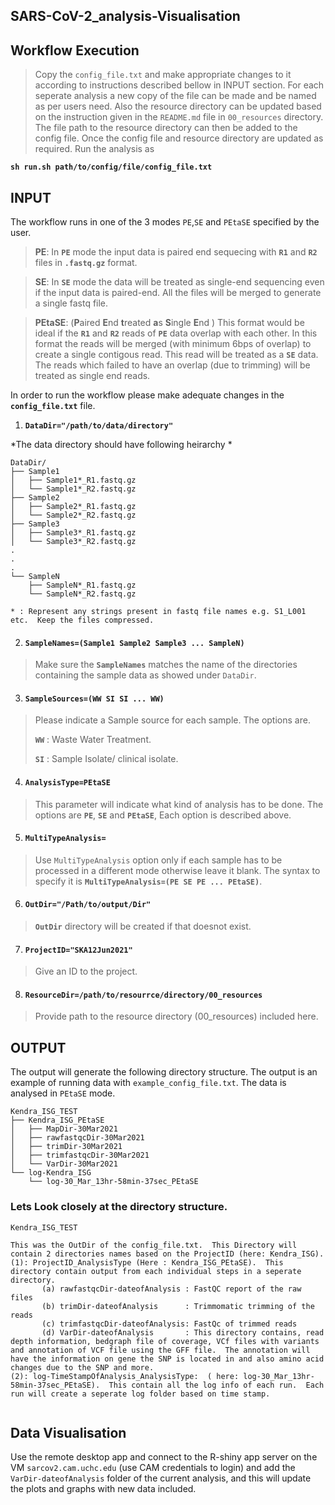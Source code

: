 ## SARS-CoV-2_analysis-Visualisation

## Workflow Execution
> Copy the `config_file.txt` and make appropriate changes to it according to instructions described bellow in INPUT section. For each seperate analysis a new copy of the file can be made and be named as per users need.  Also the resource directory can be updated based on the instruction given in the `README.md` file in `00_resources` directory.  The file path to the resource directory can then be added to the config file.  Once the config file and resource directory are updated as required. Run the analysis as
> 
**`sh run.sh path/to/config/file/config_file.txt`**

## INPUT

The workflow runs in one of the 3 modes `PE`,`SE` and `PEtaSE` specified by the user.

> **PE**: In **`PE`** mode the input data is paired end sequecing with **`R1`** and **`R2`** files in **`.fastq.gz`** format. 

> **SE**: In **`SE`** mode the data will be treated as single-end sequencing even if the input data is paired-end.  All the files will be merged to generate a single fastq file.  

> **PEtaSE**: (**P**aired **E**nd **t**reated **a**s **S**ingle **E**nd ) This format would be ideal if the **`R1`** and **`R2`** reads of **`PE`** data overlap with each other.  In this format the reads will be merged (with minimum 6bps of overlap) to create a single contigous read.  This read will be treated as a **`SE`** data. The reads which failed to have an overlap (due to trimming) will be treated as single end reads.

In order to run the workflow please make adequate changes in the **`config_file.txt`** file.


1. **`DataDir="/path/to/data/directory"`**

*The data directory should have following heirarchy *
```
DataDir/
├── Sample1
│   ├── Sample1*_R1.fastq.gz
│   └── Sample1*_R2.fastq.gz
├── Sample2
│   ├── Sample2*_R1.fastq.gz
│   └── Sample2*_R2.fastq.gz
├── Sample3
│   ├── Sample3*_R1.fastq.gz
│   └── Sample3*_R2.fastq.gz
.
.
.
└── SampleN
    ├── SampleN*_R1.fastq.gz
    └── SampleN*_R2.fastq.gz

* : Represent any strings present in fastq file names e.g. S1_L001 etc.  Keep the files compressed.

```

2. #### **`SampleNames=(Sample1 Sample2 Sample3 ... SampleN)`**
> Make sure the **`SampleNames`** matches the name of the directories containing the sample data as showed under `DataDir`.


3. #### **`SampleSources=(WW SI SI ... WW)`**
>
> Please indicate a Sample source for each sample.  The options are.
>
> **`WW`** : Waste Water Treatment.
> 
> **`SI`** : Sample Isolate/ clinical isolate.


4. #### **`AnalysisType=PEtaSE`**

> This parameter will indicate what kind of analysis has to be done.  The options are **`PE`**, **`SE`** and **`PEtaSE`**,  Each option is described above. 


5. #### **`MultiTypeAnalysis=`**
>
> Use `MultiTypeAnalysis` option only if each sample has to be processed in a different mode otherwise leave it blank. The syntax to specify it is 
> **`MultiTypeAnalysis=(PE SE PE ... PEtaSE)`**.


6. #### **`OutDir="/Path/to/output/Dir"`**
> **`OutDir`** directory will be created if that doesnot exist.


7. #### **`ProjectID="SKA12Jun2021"`**

> Give an ID to the project. 

8. #### **`ResourceDir=/path/to/resourrce/directory/00_resources`**

> Provide path to the resource directory (00_resources) included here.



## OUTPUT

The output will generate the following directory structure. The output is an example of running data with `example_config_file.txt`.  The data is analysed in `PEtaSE` mode.

```
Kendra_ISG_TEST             
├── Kendra_ISG_PEtaSE       
│   ├── MapDir-30Mar2021
│   ├── rawfastqcDir-30Mar2021
│   ├── trimDir-30Mar2021
│   ├── trimfastqcDir-30Mar2021
│   └── VarDir-30Mar2021
└── log-Kendra_ISG
    └── log-30_Mar_13hr-58min-37sec_PEtaSE
 ```
 
 ### Lets Look closely at the directory structure.
 
 ```
 Kendra_ISG_TEST
 
 This was the OutDir of the config_file.txt.  This Directory will contain 2 directories names based on the ProjectID (here: Kendra_ISG).
 (1): ProjectID_AnalysisType (Here : Kendra_ISG_PEtaSE).  This directory contain output from each individual steps in a seperate directory.
        (a) rawfastqcDir-dateofAnalysis : FastQC report of the raw files
        (b) trimDir-dateofAnalysis      : Trimmomatic trimming of the reads
        (c) trimfastqcDir-dateofAnalysis: FastQc of trimmed reads
        (d) VarDir-dateofAnalysis       : This directory contains, read depth information, bedgraph file of coverage, VCf files with variants and annotation of VCF file using the GFF file.  The annotation will have the information on gene the SNP is located in and also amino acid changes due to the SNP and more.
 (2): log-TimeStampOfAnalysis_AnalysisType:  ( here: log-30_Mar_13hr-58min-37sec_PEtaSE).  This contain all the log info of each run.  Each run will create a seperate log folder based on time stamp.
        
 ```
 ## Data Visualisation
Use the remote desktop app and connect to the R-shiny app server on the VM `sarcov2.cam.uchc.edu` (use CAM credentials to login) and add the `VarDir-dateofAnalysis` folder of the current analysis, and this will update the plots and graphs with new data included.
 
 

